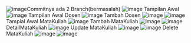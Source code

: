 ![image](https://github.com/user-attachments/assets/ada9808e-02a6-474d-adcf-5029e45c2ae2)Commitnya ada 2 Branch(bermasalah)
![image](https://github.com/user-attachments/assets/4817ed82-a6e1-4eed-9b32-75d0029a85d6)
Tampilan Awal
![image](https://github.com/user-attachments/assets/5cb03a92-f7f9-4ef2-8610-f23bd205885f)
Tampilan Awal Dosen
![image](https://github.com/user-attachments/assets/7261cb08-53d9-4b8e-a654-4ad3d174d05e)
Tambah Dosen
![image](https://github.com/user-attachments/assets/e32a151c-3111-4b9a-aca9-34d2db5eebb2)
![image](https://github.com/user-attachments/assets/d4d65611-e35e-4173-86b8-ee104d26a278)
Tampial Awal MataKuliah
![image](https://github.com/user-attachments/assets/2fba516a-6977-44e3-9f66-90d8b8999759)
Tambah MataKuliah
![image](https://github.com/user-attachments/assets/46062d3d-82ba-4d14-8c74-889e6df38b6c)
![image](https://github.com/user-attachments/assets/9ce8114b-b58f-4ba5-ba9e-7dd88d688d02)
DetailMataKuliah
![image](https://github.com/user-attachments/assets/12b33527-0a66-4717-bc8e-9b48d9a39d66)
Update MataKuliah
![image](https://github.com/user-attachments/assets/0e3340ff-e83f-4973-8e3d-2b28a6aa6566)
![image](https://github.com/user-attachments/assets/96fbe24a-8b7c-46a1-888c-e45c72aebc54)
Delete MataKuliah
![image](https://github.com/user-attachments/assets/358a806d-3e40-4ed6-ac38-a68d50799d6f)
![image](https://github.com/user-attachments/assets/519254c1-b369-444a-90d6-693f2f4af0fa)
